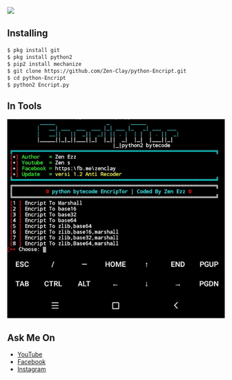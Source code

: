 ![](https://camo.githubusercontent.com/654239bd21c2852568e61a206685e71d16ba3948/68747470733a2f2f696d672e736869656c64732e696f2f62616467652f507974686f6e2d322e372d626c75652e737667)

## Installing

```
$ pkg install git
$ pkg install python2
$ pip2 install mechanize
$ git clone https://github.com/Zen-Clay/python-Encript.git
$ cd python-Encript
$ python2 Encript.py
```

## In Tools
![ss](screenshot.jpg)

## Ask Me On
* [YouTube](https://www.youtube.com/channel/UCopf7XF5D5hVyx2TePHl-pw)
* [Facebook](https://www.facebook.com/fatahul.ulum.1)
* [Instagram](https://www.instagram.com/aditiastrom)
